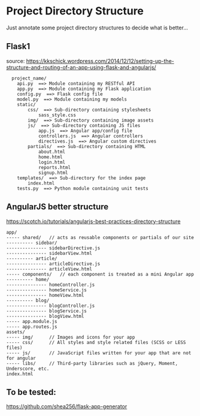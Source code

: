 Project Directory Structure
============================
Just annotate some project directory structures to decide what is better...  


Flask1
------

source: https://kkschick.wordpress.com/2014/12/12/setting-up-the-structure-and-routing-of-an-app-using-flask-and-angularjs/

```
  project_name/
    api.py  ==> Module containing my RESTful API
    app.py  ==> Module containing my Flask application
    config.py  ==> Flask config file
    model.py  ==> Module containing my models
    static/
        css/  ==> Sub-directory containing stylesheets
            sass_style.css
        img/  ==> Sub-directory containing image assets
        js/  ==> Sub-directory containing JS files
            app.js  ==> Angular app/config file
            controllers.js  ==> Angular controllers
            directives.js  ==> Angular custom directives
        partials/  ==> Sub-directory containing HTML
            about.html
            home.html
            login.html
            reports.html
            signup.html
    templates/  ==> Sub-directory for the index page
        index.html
    tests.py  ==> Python module containing unit tests
```

AngularJS better structure
-------------------------
https://scotch.io/tutorials/angularjs-best-practices-directory-structure

```
app/
----- shared/   // acts as reusable components or partials of our site
---------- sidebar/
--------------- sidebarDirective.js
--------------- sidebarView.html
---------- article/
--------------- articleDirective.js
--------------- articleView.html
----- components/   // each component is treated as a mini Angular app
---------- home/
--------------- homeController.js
--------------- homeService.js
--------------- homeView.html
---------- blog/
--------------- blogController.js
--------------- blogService.js
--------------- blogView.html
----- app.module.js
----- app.routes.js
assets/
----- img/      // Images and icons for your app
----- css/      // All styles and style related files (SCSS or LESS files)
----- js/       // JavaScript files written for your app that are not for angular
----- libs/     // Third-party libraries such as jQuery, Moment, Underscore, etc.
index.html
```



To be tested:
--------------
https://github.com/shea256/flask-app-generator
